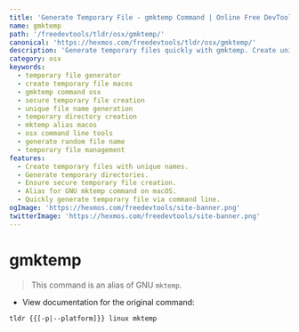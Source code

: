 ```yaml
---
title: 'Generate Temporary File - gmktemp Command | Online Free DevTools by Hexmos'
name: gmktemp
path: '/freedevtools/tldr/osx/gmktemp/'
canonical: 'https://hexmos.com/freedevtools/tldr/osx/gmktemp/'
description: 'Generate temporary files quickly with gmktemp. Create unique and secure temporary files using command line on macOS. Free online tool, no registration required.'
category: osx
keywords:
  - temporary file generator
  - create temporary file macos
  - gmktemp command osx
  - secure temporary file creation
  - unique file name generation
  - temporary directory creation
  - mktemp alias macos
  - osx command line tools
  - generate random file name
  - temporary file management
features:
  - Create temporary files with unique names.
  - Generate temporary directories.
  - Ensure secure temporary file creation.
  - Alias for GNU mktemp command on macOS.
  - Quickly generate temporary file via command line.
ogImage: 'https://hexmos.com/freedevtools/site-banner.png'
twitterImage: 'https://hexmos.com/freedevtools/site-banner.png'
---
```


# gmktemp

> This command is an alias of GNU `mktemp`.

- View documentation for the original command:

`tldr {{[-p|--platform]}} linux mktemp`
